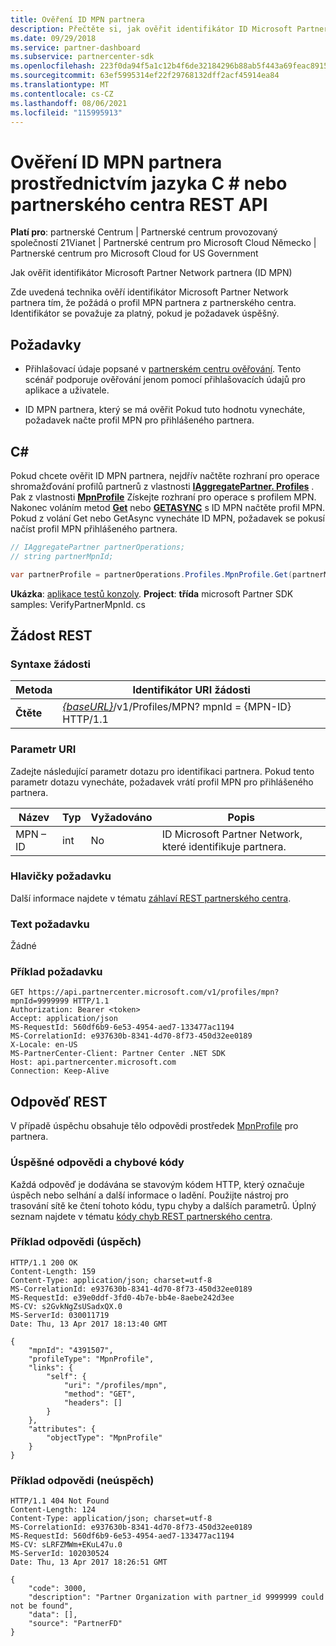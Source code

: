 ```yaml
---
title: Ověření ID MPN partnera
description: Přečtěte si, jak ověřit identifikátor ID Microsoft Partner Network partnera (MPN ID) vyžádáním profilu MPN partnera prostřednictvím jazyka C \# nebo partnerského centra REST API.
ms.date: 09/29/2018
ms.service: partner-dashboard
ms.subservice: partnercenter-sdk
ms.openlocfilehash: 223f0da94f5a1c12b4f6de32184296b88ab5f443a69feac89152acc1aa9ccbd6
ms.sourcegitcommit: 63ef5995314ef22f29768132dff2acf45914ea84
ms.translationtype: MT
ms.contentlocale: cs-CZ
ms.lasthandoff: 08/06/2021
ms.locfileid: "115995913"
---
```

# <a name="verify-a-partner-mpn-id-via-c-or-the-partner-center-rest-api"></a>Ověření ID MPN partnera prostřednictvím jazyka C \# nebo partnerského centra REST API

**Platí pro**: partnerské Centrum | Partnerské centrum provozovaný společností 21Vianet | Partnerské centrum pro Microsoft Cloud Německo | Partnerské centrum pro Microsoft Cloud for US Government

Jak ověřit identifikátor Microsoft Partner Network partnera (ID MPN)

Zde uvedená technika ověří identifikátor Microsoft Partner Network partnera tím, že požádá o profil MPN partnera z partnerského centra. Identifikátor se považuje za platný, pokud je požadavek úspěšný.

## <a name="prerequisites"></a>Požadavky

- Přihlašovací údaje popsané v [partnerském centru ověřování](partner-center-authentication.md). Tento scénář podporuje ověřování jenom pomocí přihlašovacích údajů pro aplikace a uživatele.

- ID MPN partnera, který se má ověřit Pokud tuto hodnotu vynecháte, požadavek načte profil MPN pro přihlášeného partnera.

## <a name="c"></a>C\#

Pokud chcete ověřit ID MPN partnera, nejdřív načtěte rozhraní pro operace shromažďování profilů partnerů z vlastnosti [**IAggregatePartner. Profiles**](/dotnet/api/microsoft.store.partnercenter.ipartner.profiles) . Pak z vlastnosti [**MpnProfile**](/dotnet/api/microsoft.store.partnercenter.profiles.ipartnerprofilecollection.mpnprofile) Získejte rozhraní pro operace s profilem MPN. Nakonec voláním metod [**Get**](/dotnet/api/microsoft.store.partnercenter.profiles.impnprofile.get) nebo [**GETASYNC**](/dotnet/api/microsoft.store.partnercenter.profiles.impnprofile.getasync) s ID MPN načtěte profil MPN. Pokud z volání Get nebo GetAsync vynecháte ID MPN, požadavek se pokusí načíst profil MPN přihlášeného partnera.

``` csharp
// IAggregatePartner partnerOperations;
// string partnerMpnId;

var partnerProfile = partnerOperations.Profiles.MpnProfile.Get(partnerMpnId);
```

**Ukázka**: [aplikace testů konzoly](console-test-app.md). **Project**: **třída** microsoft Partner SDK samples: VerifyPartnerMpnId. cs

## <a name="rest-request"></a>Žádost REST

### <a name="request-syntax"></a>Syntaxe žádosti

| Metoda  | Identifikátor URI žádosti                                                                         |
|---------|-------------------------------------------------------------------------------------|
| **Čtěte** | [*{baseURL}*](partner-center-rest-urls.md)/v1/Profiles/MPN? mpnId = {MPN-ID} HTTP/1.1 |

### <a name="uri-parameter"></a>Parametr URI

Zadejte následující parametr dotazu pro identifikaci partnera. Pokud tento parametr dotazu vynecháte, požadavek vrátí profil MPN pro přihlášeného partnera.

| Název   | Typ | Vyžadováno | Popis                                                 |
|--------|------|----------|-------------------------------------------------------------|
| MPN – ID | int  | No       | ID Microsoft Partner Network, které identifikuje partnera. |

### <a name="request-headers"></a>Hlavičky požadavku

Další informace najdete v tématu [záhlaví REST partnerského centra](headers.md).

### <a name="request-body"></a>Text požadavku

Žádné

### <a name="request-example"></a>Příklad požadavku

```http
GET https://api.partnercenter.microsoft.com/v1/profiles/mpn?mpnId=9999999 HTTP/1.1
Authorization: Bearer <token>
Accept: application/json
MS-RequestId: 560df6b9-6e53-4954-aed7-133477ac1194
MS-CorrelationId: e937630b-8341-4d70-8f73-450d32ee0189
X-Locale: en-US
MS-PartnerCenter-Client: Partner Center .NET SDK
Host: api.partnercenter.microsoft.com
Connection: Keep-Alive
```

## <a name="rest-response"></a>Odpověď REST

V případě úspěchu obsahuje tělo odpovědi prostředek [MpnProfile](profile-resources.md#mpnprofile) pro partnera.

### <a name="response-success-and-error-codes"></a>Úspěšné odpovědi a chybové kódy

Každá odpověď je dodávána se stavovým kódem HTTP, který označuje úspěch nebo selhání a další informace o ladění. Použijte nástroj pro trasování sítě ke čtení tohoto kódu, typu chyby a dalších parametrů. Úplný seznam najdete v tématu [kódy chyb REST partnerského centra](error-codes.md).

### <a name="response-example-success"></a>Příklad odpovědi (úspěch)

```http
HTTP/1.1 200 OK
Content-Length: 159
Content-Type: application/json; charset=utf-8
MS-CorrelationId: e937630b-8341-4d70-8f73-450d32ee0189
MS-RequestId: e39e0ddf-3fd0-4b7e-bb4e-8aebe242d3ee
MS-CV: s2GvkNgZsUSadxQX.0
MS-ServerId: 030011719
Date: Thu, 13 Apr 2017 18:13:40 GMT

{
    "mpnId": "4391507",
    "profileType": "MpnProfile",
    "links": {
        "self": {
            "uri": "/profiles/mpn",
            "method": "GET",
            "headers": []
        }
    },
    "attributes": {
        "objectType": "MpnProfile"
    }
}
```

### <a name="response-example-failure"></a>Příklad odpovědi (neúspěch)

```http
HTTP/1.1 404 Not Found
Content-Length: 124
Content-Type: application/json; charset=utf-8
MS-CorrelationId: e937630b-8341-4d70-8f73-450d32ee0189
MS-RequestId: 560df6b9-6e53-4954-aed7-133477ac1194
MS-CV: sLRFZMWm+EKuL47u.0
MS-ServerId: 102030524
Date: Thu, 13 Apr 2017 18:26:51 GMT

{
    "code": 3000,
    "description": "Partner Organization with partner_id 9999999 could not be found",
    "data": [],
    "source": "PartnerFD"
}
```
